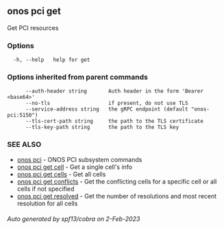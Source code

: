 <!--
SPDX-FileCopyrightText: 2019-present Open Networking Foundation <info@opennetworking.org>

SPDX-License-Identifier: Apache-2.0
-->

## onos pci get

Get PCI resources

### Options

```
  -h, --help   help for get
```

### Options inherited from parent commands

```
      --auth-header string       Auth header in the form 'Bearer <base64>'
      --no-tls                   if present, do not use TLS
      --service-address string   the gRPC endpoint (default "onos-pci:5150")
      --tls-cert-path string     the path to the TLS certificate
      --tls-key-path string      the path to the TLS key
```

### SEE ALSO

* [onos pci](onos_pci.md)	 - ONOS PCI subsystem commands
* [onos pci get cell](onos_pci_get_cell.md)	 - Get a single cell's info
* [onos pci get cells](onos_pci_get_cells.md)	 - Get all cells
* [onos pci get conflicts](onos_pci_get_conflicts.md)	 - Get the conflicting cells for a specific cell or all cells if not specified
* [onos pci get resolved](onos_pci_get_resolved.md)	 - Get the number of resolutions and most recent resolution for all cells

###### Auto generated by spf13/cobra on 2-Feb-2023
